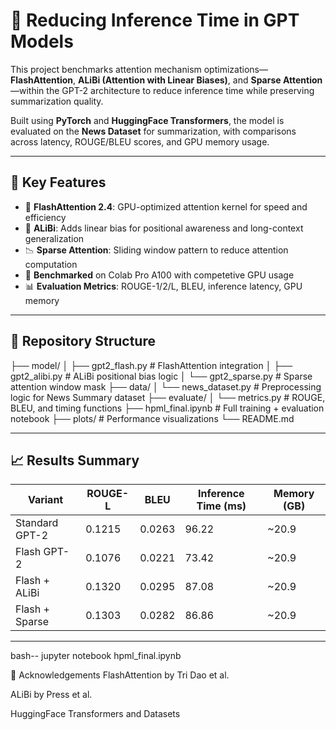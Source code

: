 # 🧠 Reducing Inference Time in GPT Models

This project benchmarks attention mechanism optimizations—**FlashAttention**, **ALiBi (Attention with Linear Biases)**, and **Sparse Attention**—within the GPT-2 architecture to reduce inference time while preserving summarization quality.

Built using **PyTorch** and **HuggingFace Transformers**, the model is evaluated on the **News Dataset** for summarization, with comparisons across latency, ROUGE/BLEU scores, and GPU memory usage.

---

## 🚀 Key Features

- 🔁 **FlashAttention 2.4**: GPU-optimized attention kernel for speed and efficiency  
- 🧭 **ALiBi**: Adds linear bias for positional awareness and long-context generalization  
- 📉 **Sparse Attention**: Sliding window pattern to reduce attention computation  
- 🧪 **Benchmarked** on Colab Pro A100 with competetive GPU usage  
- 📊 **Evaluation Metrics**: ROUGE-1/2/L, BLEU, inference latency, GPU memory

---

## 📂 Repository Structure
├── model/
│ ├── gpt2_flash.py # FlashAttention integration
│ ├── gpt2_alibi.py # ALiBi positional bias logic
│ └── gpt2_sparse.py # Sparse attention window mask
├── data/
│ └── news_dataset.py # Preprocessing logic for News Summary dataset
├── evaluate/
│ └── metrics.py # ROUGE, BLEU, and timing functions
├── hpml_final.ipynb # Full training + evaluation notebook
├── plots/ # Performance visualizations
└── README.md


---

## 📈 Results Summary

| Variant           | ROUGE-L | BLEU   | Inference Time (ms) | Memory (GB) |
|------------------|---------|--------|----------------------|-------------|
| Standard GPT-2    | 0.1215  | 0.0263 | 96.22                | ~20.9       |
| Flash GPT-2       | 0.1076  | 0.0221 | 73.42                | ~20.9       |
| Flash + ALiBi     | 0.1320  | 0.0295 | 87.08                | ~20.9       |
| Flash + Sparse    | 0.1303  | 0.0282 | 86.86                | ~20.9       |

---

bash--
jupyter notebook hpml_final.ipynb

🙌 Acknowledgements
FlashAttention by Tri Dao et al.

ALiBi by Press et al.

HuggingFace Transformers and Datasets





